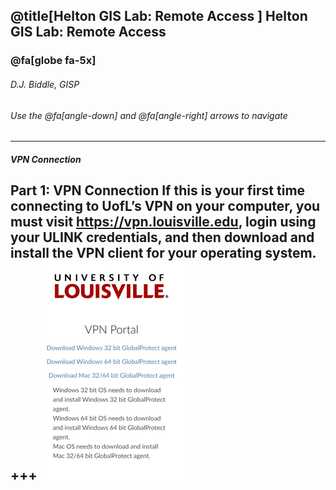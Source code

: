 @title[Helton GIS Lab: Remote Access ]
Helton GIS Lab: Remote Access 
-------------------------------
### @fa[globe fa-5x]
###### D.J. Biddle, GISP
###### Use the @fa[angle-down] and @fa[angle-right] arrows to navigate
---
##### VPN Connection
Part 1: VPN Connection
If this is your first time connecting to UofL’s VPN on your computer, you must visit https://vpn.louisville.edu, login using your ULINK credentials, and then download and install the VPN client for your operating system.
+++
![VPN](images\vpn.png)
---